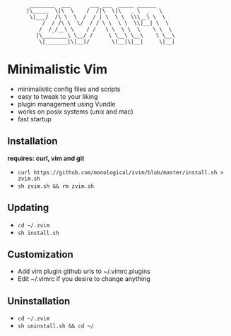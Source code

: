 

                                   
           ________  ___      ___ ___  _____ ______      
          |\_____  \|\  \    /  /|\  \|\   _ \  _   \    
           \|___/  /\ \  \  /  / | \  \ \  \\\__\ \  \   
               /  / /\ \  \/  / / \ \  \ \  \\|__| \  \  
              /  /_/__\ \    / /   \ \  \ \  \    \ \  \ 
             |\________\ \__/ /     \ \__\ \__\    \ \__\
              \|_______|\|__|/       \|__|\|__|     \|__|



# Minimalistic Vim 

* minimalistic config files and scripts
* easy to tweak to your liking
* plugin management using Vundle
* works on posix systems (unix and mac) 
* fast startup

## Installation

**requires: curl, vim and git**

* `curl https://github.com/monological/zvim/blob/master/install.sh > zvim.sh`
* `sh zvim.sh && rm zvim.sh`

## Updating

* `cd ~/.zvim`
* `sh install.sh`

## Customization

* Add vim plugin github urls to  ~/.vimrc.plugins
* Edit ~/.vimrc if you desire to change anything

## Uninstallation

* `cd ~/.zvim`
* `sh uninstall.sh && cd ~/`




